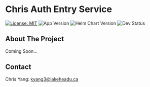 # Chris Auth Entry Service
[![License: MIT](https://img.shields.io/badge/License-MIT-yellow.svg)](https://opensource.org/licenses/MIT)   ![App Version](https://img.shields.io/badge/App_Version-1.0.0_SNAPSHOT-black) ![Helm Chart Version](https://img.shields.io/badge/Helm_Chart-1.0.0_SNAPSHOT-purple) ![Dev Status](https://img.shields.io/badge/Status-In_Progress-red)

## About The Project
Coming Soon...

## Contact
Chris Yang: kyang3@lakeheadu.ca
